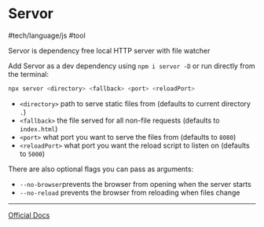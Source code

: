 # Servor
#tech/language/js #tool

Servor is dependency free local HTTP server with file watcher

Add Servor as a dev dependency using `npm i servor -D` or run directly from the terminal:

```bash
npx servor <directory> <fallback> <port> <reloadPort>
```

- `<directory>` path to serve static files from (defaults to current directory `.`)
- `<fallback>` the file served for all non-file requests (defaults to `index.html`)
- `<port>` what port you want to serve the files from (defaults to `8080`)
- `<reloadPort>` what port you want the reload script to listen on (defaults to `5000`)

There are also optional flags you can pass as arguments:

- `--no-browser`prevents the browser from opening when the server starts
- `--no-reload` prevents the browser from reloading when files change

---

[Official Docs](https://github.com/lukejacksonn/servor)
